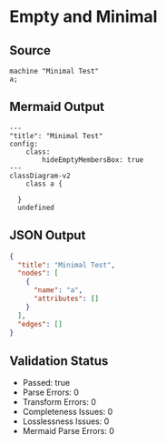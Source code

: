 # Empty and Minimal

## Source
```machine
machine "Minimal Test"
a;
```

## Mermaid Output
```mermaid
---
"title": "Minimal Test"
config:
    class:
        hideEmptyMembersBox: true
---
classDiagram-v2
    class a {
    
  }
  undefined

```

## JSON Output
```json
{
  "title": "Minimal Test",
  "nodes": [
    {
      "name": "a",
      "attributes": []
    }
  ],
  "edges": []
}
```

## Validation Status
- Passed: true
- Parse Errors: 0
- Transform Errors: 0
- Completeness Issues: 0
- Losslessness Issues: 0
- Mermaid Parse Errors: 0
